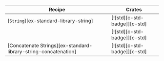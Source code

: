 | Recipe | Crates |
|---|---|
| [`String`][ex-standard-library-string] | [![std][c-std-badge]][c-std] |
|  | [![std][c-std-badge]][c-std] |
| [Concatenate Strings][ex-standard-library-string-concatenation] | [![std][c-std-badge]][c-std] |
